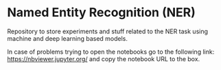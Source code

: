 # Named Entity Recognition (NER)

Repository to store experiments and stuff related to the NER task using machine and deep learning based models.

In case of problems trying to open the notebooks go to the following link: https://nbviewer.jupyter.org/ and copy the notebook URL to the box.
